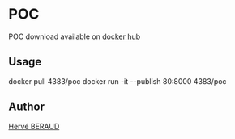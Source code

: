 # POC
POC download available on [docker hub](https://hub.docker.com/r/4383/poc/)

## Usage
docker pull 4383/poc
docker run -it --publish 80:8000 4383/poc

## Author
[Hervé BERAUD](http://github.com/4383)
